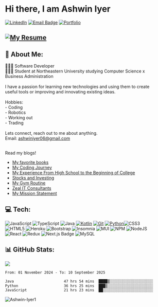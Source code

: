 # Hi there, I am Ashwin Iyer
 [![LinkedIn](https://img.shields.io/badge/LinkedIn-%230077B5.svg?logo=linkedin&logoColor=white)](https://www.linkedin.com/in/ashwin-iyer-949028263/) [![Email Badge](https://img.shields.io/badge/Gmail-red?style=flat-square&logo=gmail&logoColor=blue&labelColor=white&color=blue)](mailto:ashwiniyer06@gmail.com) [![Portfolio](https://img.shields.io/badge/PORTFOLIO%20-black?logo=rocket&logoWidth=20)](https://ashwiniyer.com/)

## [![My Resume](https://img.shields.io/badge/Resume-PDF-red)](https://ashwiniyer.com/resume)


## 💫 About Me:
👨🏻‍💻 Software Developer <br>👨🏻‍🎓 Student at Northeastern University studying Computer Science x Business Administration <br><br>I have a passion for learning new technologies and using them to create useful tools or improving and innovating existing ideas.  <br><br> Hobbies: <br>     - Coding <br>     - Robotics <br>     - Working out <br>     - Trading <br><br>Lets connect, reach out to me about anything.<br>Email: ashwiniyer06@gmail.com 

<br> Read my blogs!
- [My favorite books](https://ashwiniyer.com/blog/books)
- [My Coding Journey](https://ashwiniyer.com/blog/coding)
- [My Experience From High School to the Beginning of College](https://ashwiniyer.com/blog/school)
- [Stocks and Investing](https://ashwiniyer.com/blog/stocks)
- [My Gym Routine](https://ashwiniyer.com/blog/working-out)
- [Zeal IT Consultants](https://ashwiniyer.com/blog/zeal-it-consultants)
- [My Mission Statement](https://ashwiniyer.com/blog/mission)


## 💻 Tech:
![JavaScript](https://img.shields.io/badge/javascript-%23323330.svg?style=for-the-badge&logo=javascript&logoColor=%23F7DF1E) ![TypeScript](https://img.shields.io/badge/typescript-%23007ACC.svg?style=for-the-badge&logo=typescript&logoColor=white) 
![Java](https://img.shields.io/badge/Java-%23ED8B00.svg?style=for-the-badge&logo=openjdk&logoColor=white)
[![Kotlin](https://img.shields.io/badge/Kotlin-%237F52FF.svg?logo=kotlin&logoColor=white&style=for-the-badge)](#)
[![Git](https://img.shields.io/badge/Git-F05032?logo=git&logoColor=fff&style=for-the-badge)](#)
[![Python](https://img.shields.io/badge/Python-3776AB?logo=python&logoColor=fff&style=for-the-badge)](#)![CSS3](https://img.shields.io/badge/css3-%231572B6.svg?style=for-the-badge&logo=css3&logoColor=white) ![HTML5](https://img.shields.io/badge/html5-%23E34F26.svg?style=for-the-badge&logo=html5&logoColor=white)
![Heroku](https://img.shields.io/badge/heroku-%23430098.svg?style=for-the-badge&logo=heroku&logoColor=white) ![Bootstrap](https://img.shields.io/badge/bootstrap-%238511FA.svg?style=for-the-badge&logo=bootstrap&logoColor=white) ![Insomnia](https://img.shields.io/badge/Insomnia-black?style=for-the-badge&logo=insomnia&logoColor=5849BE) ![MUI](https://img.shields.io/badge/MUI-%230081CB.svg?style=for-the-badge&logo=mui&logoColor=white) ![NPM](https://img.shields.io/badge/NPM-%23CB3837.svg?style=for-the-badge&logo=npm&logoColor=white) ![NodeJS](https://img.shields.io/badge/node.js-6DA55F?style=for-the-badge&logo=node.js&logoColor=white) ![React](https://img.shields.io/badge/react-%2320232a.svg?style=for-the-badge&logo=react&logoColor=%2361DAFB) ![Redux](https://img.shields.io/badge/redux-%23593d88.svg?style=for-the-badge&logo=redux&logoColor=white) 
![Next.js Badge](https://img.shields.io/badge/Next.js-000?logo=nextdotjs&logoColor=fff&style=for-the-badge)
![MySQL](https://img.shields.io/badge/mysql-%2300000f.svg?style=for-the-badge&logo=mysql&logoColor=white)
## 📊 GitHub Stats:

<!--
![](https://github-readme-stats.vercel.app/api?username=Ashwin-Iyer1&theme=dark&hide_border=false&include_all_commits=true&count_private=true)<br/>

![](https://github-readme-streak-stats.herokuapp.com/?user=Ashwin-Iyer1&theme=dark&hide_border=false)<br/> 
-->
![](https://github-readme-stats.vercel.app/api/top-langs/?username=Ashwin-Iyer1&theme=dark&hide_border=false&include_all_commits=true&count_private=true&layout=compact)

<!--
## 🏆 GitHub Trophies
![](https://github-profile-trophy.vercel.app/?username=Ashwin-Iyer1&theme=radical&no-frame=false&no-bg=false&margin-w=4)
-->

<!--START_SECTION:waka-->

```txt
From: 01 November 2024 - To: 10 September 2025

Java                       47 hrs 54 mins  ████▒░░░░░░░░░░░░░░░░░░░░   17.10 %
Python                     36 hrs 25 mins  ███▒░░░░░░░░░░░░░░░░░░░░░   13.00 %
JavaScript                 21 hrs 23 mins  ██░░░░░░░░░░░░░░░░░░░░░░░   07.64 %
```

<!--END_SECTION:waka-->
<!--Profile Count Badge-->
<img src="https://komarev.com/ghpvc/?username=Ashwin-Iyer1&label=Profile%20views&color=770677&style=for-the-badge&logo=star" alt="Ashwin-Iyer1" style="padding-right:20px;" />
